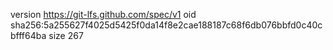 version https://git-lfs.github.com/spec/v1
oid sha256:5a255627f4025d5425f0da14f8e2cae188187c68f6db076bbfd0c40cbfff64ba
size 267
